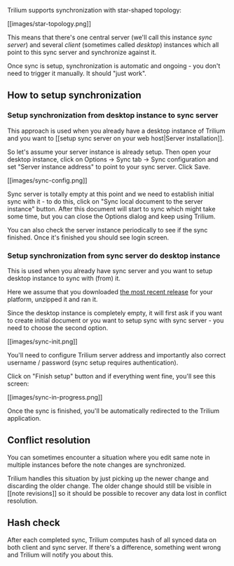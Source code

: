 Trilium supports synchronization with star-shaped topology:

[[images/star-topology.png]]

This means that there's one central server (we'll call this instance _sync server_) and several _client_ (sometimes called _desktop_) instances which all point to this sync server and synchronize against it.

Once sync is setup, synchronization is automatic and ongoing - you don't need to trigger it manually. It should "just work".

## How to setup synchronization

### Setup synchronization from desktop instance to sync server

This approach is used when you already have a desktop instance of Trilium and you want to [[setup sync server on your web host|Server installation]]. 

So let's assume your server instance is already setup. Then open your desktop instance, click on Options -> Sync tab -> Sync configuration and set "Server instance address" to point to your sync server. Click Save.

[[images/sync-config.png]]

Sync server is totally empty at this point and we need to establish initial sync with it - to do this, click on "Sync local document to the server instance" button. After this document will start to sync which might take some time, but you can close the Options dialog and keep using Trilium.

You can also check the server instance periodically to see if the sync finished. Once it's finished you should see login screen.
 
### Setup synchronization from sync server do desktop instance

This is used when you already have sync server and you want to setup desktop instance to sync with (from) it.

Here we assume that you downloaded [the most recent release](https://github.com/zadam/trilium/releases/latest) for your platform, unzipped it and ran it.

Since the desktop instance is completely empty, it will first ask if you want to create initial document or you want to setup sync with sync server - you need to choose the second option.

[[images/sync-init.png]]

You'll need to configure Trilium server address and importantly also correct username / password (sync setup requires authentication).

Click on "Finish setup" button and if everything went fine, you'll see this screen:

[[images/sync-in-progress.png]]

Once the sync is finished, you'll be automatically redirected to the Trilium application.

## Conflict resolution

You can sometimes encounter a situation where you edit same note in multiple instances before the note changes are synchronized.

Trilium handles this situation by just picking up the newer change and discarding the older change. The older change should still be visible in [[note revisions]] so it should be possible to recover any data lost in conflict resolution.

## Hash check

After each completed sync, Trilium computes hash of all synced data on both client and sync server. If there's a difference, something went wrong and Trilium will notify you about this.